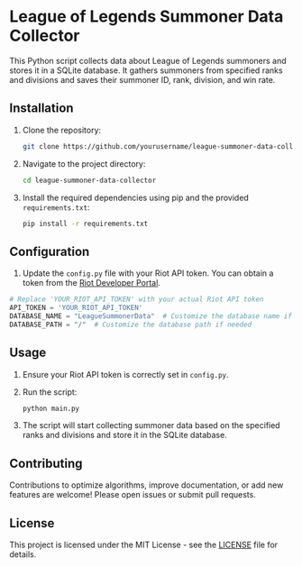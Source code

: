 # League of Legends Summoner Data Collector

This Python script collects data about League of Legends summoners and stores it in a SQLite database. It gathers summoners from specified ranks and divisions and saves their summoner ID, rank, division, and win rate.

## Installation

1. Clone the repository:

    ```bash
    git clone https://github.com/yourusername/league-summoner-data-collector.git
    ```

2. Navigate to the project directory:

    ```bash
    cd league-summoner-data-collector
    ```

3. Install the required dependencies using pip and the provided `requirements.txt`:

    ```bash
    pip install -r requirements.txt
    ```

## Configuration

1. Update the `config.py` file with your Riot API token. You can obtain a token from the [Riot Developer Portal](https://developer.riotgames.com/).

```python
# Replace 'YOUR_RIOT_API_TOKEN' with your actual Riot API token
API_TOKEN = 'YOUR_RIOT_API_TOKEN'
DATABASE_NAME = "LeagueSummonerData"  # Customize the database name if needed
DATABASE_PATH = "/"  # Customize the database path if needed
```

## Usage

1. Ensure your Riot API token is correctly set in `config.py`.
2. Run the script:

    ```bash
    python main.py
    ```

3. The script will start collecting summoner data based on the specified ranks and divisions and store it in the SQLite database.

## Contributing

Contributions to optimize algorithms, improve documentation, or add new features are welcome! Please open issues or submit pull requests.

## License

This project is licensed under the MIT License - see the [LICENSE](LICENSE) file for details.
